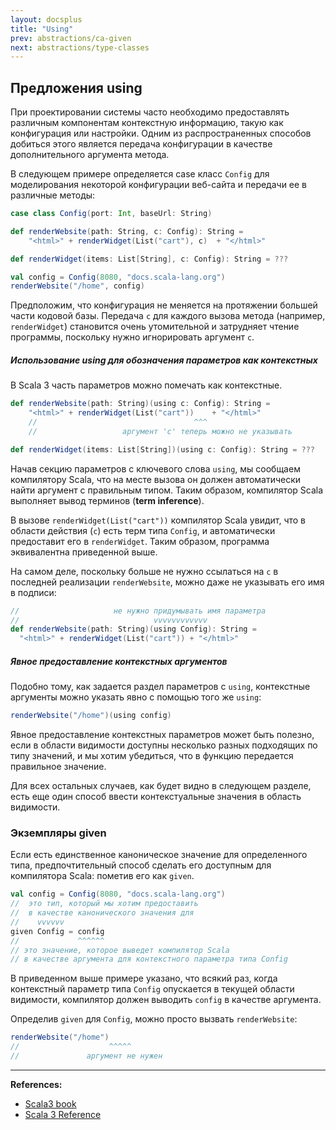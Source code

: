 ```yaml
---
layout: docsplus
title: "Using"
prev: abstractions/ca-given
next: abstractions/type-classes
---
```


## Предложения using

При проектировании системы часто необходимо предоставлять различным компонентам контекстную информацию, 
такую как конфигурация или настройки. 
Одним из распространенных способов добиться этого является 
передача конфигурации в качестве дополнительного аргумента метода.

В следующем примере определяется case класс `Config` 
для моделирования некоторой конфигурации веб-сайта и передачи ее в различные методы:

```scala
case class Config(port: Int, baseUrl: String)

def renderWebsite(path: String, c: Config): String =
    "<html>" + renderWidget(List("cart"), c)  + "</html>"

def renderWidget(items: List[String], c: Config): String = ???

val config = Config(8080, "docs.scala-lang.org")
renderWebsite("/home", config)
```

Предположим, что конфигурация не меняется на протяжении большей части кодовой базы. 
Передача `c` для каждого вызова метода (например, `renderWidget`) становится очень утомительной 
и затрудняет чтение программы, поскольку нужно игнорировать аргумент `c`.

##### Использование using для обозначения параметров как контекстных

В Scala 3 часть параметров можно помечать как контекстные.

```scala
def renderWebsite(path: String)(using c: Config): String =
    "<html>" + renderWidget(List("cart"))    + "</html>"
    //                                   ^^^
    //                   аргумент 'c' теперь можно не указывать

def renderWidget(items: List[String])(using c: Config): String = ???
```

Начав секцию параметров с ключевого слова `using`, мы сообщаем компилятору Scala, 
что на месте вызова он должен автоматически найти аргумент с правильным типом. 
Таким образом, компилятор Scala выполняет вывод терминов (**term inference**).

В вызове `renderWidget(List("cart"))` компилятор Scala увидит, что в области действия (`c`) есть терм типа `Config`, 
и автоматически предоставит его в `renderWidget`. 
Таким образом, программа эквивалентна приведенной выше.

На самом деле, поскольку больше не нужно ссылаться на `c` в последней реализации `renderWebsite`, 
можно даже не указывать его имя в подписи:

```scala
//                     не нужно придумывать имя параметра
//                              vvvvvvvvvvvv
def renderWebsite(path: String)(using Config): String =
  "<html>" + renderWidget(List("cart")) + "</html>"
```

##### Явное предоставление контекстных аргументов

Подобно тому, как задается раздел параметров с `using`, 
контекстные аргументы можно указать явно с помощью того же `using`:

```scala
renderWebsite("/home")(using config)
```

Явное предоставление контекстных параметров может быть полезно, 
если в области видимости доступны несколько разных подходящих по типу значений, 
и мы хотим убедиться, что в функцию передается правильное значение.

Для всех остальных случаев, как будет видно в следующем разделе, 
есть еще один способ ввести контекстуальные значения в область видимости.


### Экземпляры given

Если есть единственное каноническое значение для определенного типа, 
предпочтительный способ сделать его доступным для компилятора Scala: пометив его как `given`.

```scala
val config = Config(8080, "docs.scala-lang.org")
//  это тип, который мы хотим предоставить
//  в качестве канонического значения для
//    vvvvvv
given Config = config
//             ^^^^^^
// это значение, которое выведет компилятор Scala
// в качестве аргумента для контекстного параметра типа Config
```

В приведенном выше примере указано, что всякий раз, 
когда контекстный параметр типа `Config` опускается в текущей области видимости, 
компилятор должен выводить `config` в качестве аргумента.

Определив `given` для `Config`, можно просто вызвать `renderWebsite`:

```scala
renderWebsite("/home")
//                    ^^^^^
//               аргумент не нужен
```


---

**References:**
- [Scala3 book](https://docs.scala-lang.org/scala3/book/ca-given-using-clauses.html)
- [Scala 3 Reference](https://docs.scala-lang.org/scala3/reference/contextual/using-clauses.html)
